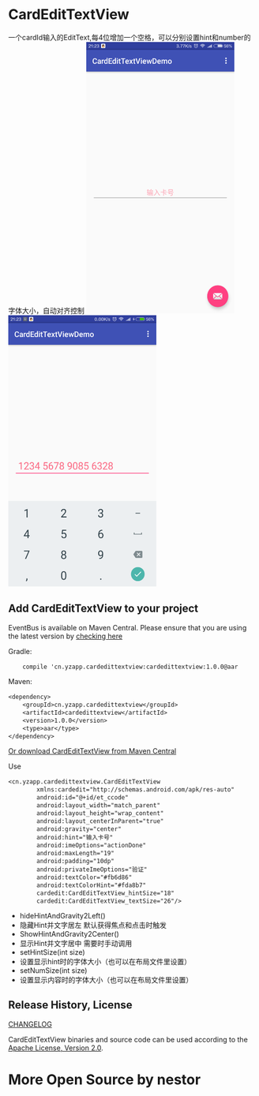 CardEditTextView
========
一个cardId输入的EditText,每4位增加一个空格，可以分别设置hint和number的字体大小，自动对齐控制
<img src="img\Screenshot_1.png" width="300" height="550"/>
<img src="img\Screenshot_2.png" width="300" height="550"/>

Add CardEditTextView to your project
----------------------------
EventBus is available on Maven Central. Please ensure that you are using the latest version by [checking here]()

Gradle:
```
    compile 'cn.yzapp.cardedittextview:cardedittextview:1.0.0@aar
```

Maven:
```
<dependency>
    <groupId>cn.yzapp.cardedittextview</groupId>
    <artifactId>cardedittextview</artifactId>
    <version>1.0.0</version>
    <type>aar</type>
</dependency>
```

[Or download CardEditTextView from Maven Central]()

Use
````
<cn.yzapp.cardedittextview.CardEditTextView
        xmlns:cardedit="http://schemas.android.com/apk/res-auto"
        android:id="@+id/et_ccode"
        android:layout_width="match_parent"
        android:layout_height="wrap_content"
        android:layout_centerInParent="true"
        android:gravity="center"
        android:hint="输入卡号"
        android:imeOptions="actionDone"
        android:maxLength="19"
        android:padding="10dp"
        android:privateImeOptions="验证"
        android:textColor="#fb6d86"
        android:textColorHint="#fda8b7"
        cardedit:CardEditTextView_hintSize="18"
        cardedit:CardEditTextView_textSize="26"/>
````

 * hideHintAndGravity2Left()
  * 隐藏Hint并文字居左 默认获得焦点和点击时触发
 * ShowHintAndGravity2Center()
  *  显示Hint并文字居中 需要时手动调用
 * setHintSize(int size)
  *  设置显示hint时的字体大小（也可以在布局文件里设置）
 * setNumSize(int size)
  *  设置显示内容时的字体大小（也可以在布局文件里设置）

Release History, License
------------------------
[CHANGELOG](CHANGELOG.md)

CardEditTextView binaries and source code can be used according to the [Apache License, Version 2.0](LICENSE).

More Open Source by nestor
==============================
